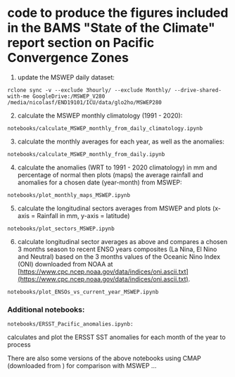 <!-- #region -->
# code to produce the figures included in the BAMS "State of the Climate" report section on Pacific Convergence Zones 

1) update the MSWEP daily dataset: 

```
rclone sync -v --exclude 3hourly/ --exclude Monthly/ --drive-shared-with-me GoogleDrive:/MSWEP_V280 /media/nicolasf/END19101/ICU/data/glo2ho/MSWEP280
```

2) calculate the MSWEP monthly climatology (1991 - 2020): 

```
notebooks/calculate_MSWEP_monthly_from_daily_climatology.ipynb
```

3) calculate the monthly averages for each year, as well as the anomalies: 

```
notebooks/calculate_MSWEP_monthly_from_daily.ipynb
```

4) calculate the anomalies (WRT to 1991 - 2020 climatology) in mm and percentage of normal then plots (maps) the average rainfall and anomalies for a chosen date (year-month) from MSWEP: 

```
notebooks/plot_monthly_maps_MSWEP.ipynb 
```

5) calculate the longitudinal sectors averages from MSWEP and plots (x-axis = Rainfall in mm, y-axis = latitude)


```
notebooks/plot_sectors_MSWEP.ipynb 
```

6) calculate longitudinal sector averages as above and compares a chosen 3 months season to recent ENSO years composites (La Nina, El Nino and Neutral) based on the 3 months values of the Oceanic Nino Index (ONI) downloaded from NOAA at [https://www.cpc.ncep.noaa.gov/data/indices/oni.ascii.txt](https://www.cpc.ncep.noaa.gov/data/indices/oni.ascii.txt). 


```
notebooks/plot_ENSOs_vs_current_year_MSWEP.ipynb
```


### Additional notebooks: 

```
notebooks/ERSST_Pacific_anomalies.ipynb: 
```

calculates and plot the ERSST SST anomalies for each month of the year to process

There are also some versions of the above notebooks using CMAP (downloaded from ) for comparison with MSWEP ... 

<!-- #endregion -->

